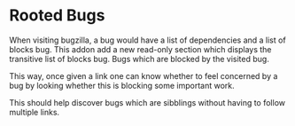 # Rooted Bugs

When visiting bugzilla, a bug would have a list of dependencies and a list of
blocks bug. This addon add a new read-only section which displays the transitive
list of blocks bug. Bugs which are blocked by the visited bug.

This way, once given a link one can know whether to feel concerned by a bug by
looking whether this is blocking some important work.

This should help discover bugs which are sibblings without having to follow
multiple links.
